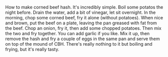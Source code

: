 How to make corned beef hash. It's incredibly simple. Boil some potatos the night before. Drain the water, add a bit of vinegar, let sit overnight. In the morning, chop some corned beef, fry it alone (without potatoes). When nice and brown, put the beef on a plate, leaving the pan greased with fat from the beef. Chop an onion, fry it, then add some chopped potatoes. Then mix the two and fry together. You can add garlic if you like. Mix it up, then remove the hash and fry a couple of eggs in the same pan and serve them on top of the mound of CBH. There's really nothing to it but boiling and frying, but it's really tasty. 
